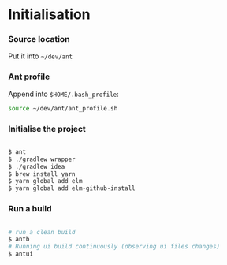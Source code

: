 # Initialisation 

### Source location

Put it into `~/dev/ant`


### Ant profile 

Append into `$HOME/.bash_profile`:

```bash
source ~/dev/ant/ant_profile.sh
```

### Initialise the project

```bash

$ ant
$ ./gradlew wrapper
$ ./gradlew idea
$ brew install yarn
$ yarn global add elm
$ yarn global add elm-github-install

```

### Run a build

```bash

# run a clean build
$ antb
# Running ui build continuously (observing ui files changes)
$ antui

```

